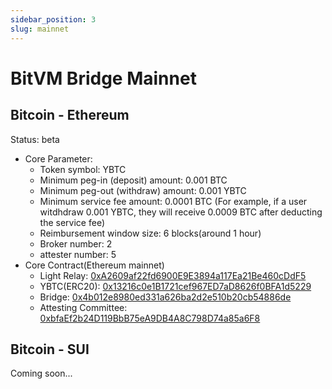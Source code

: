 ```yaml
---
sidebar_position: 3
slug: mainnet
---
```


# BitVM Bridge Mainnet

## Bitcoin - Ethereum

Status: beta
- Core Parameter:
    - Token symbol: YBTC
    - Minimum peg-in (deposit) amount: 0.001 BTC
    - Minimum peg-out (withdraw) amount: 0.001 YBTC
    - Minimum service fee amount: 0.0001 BTC (For example, if a user witdhdraw 0.001 YBTC, they will receive 0.0009 BTC after deducting the service fee)
    - Reimbursement window size: 6 blocks(around 1 hour)
    - Broker number: 2
    - attester number: 5
- Core Contract(Ethereum mainnet)
    - Light Relay: [0xA2609af22fd6900E9E3894a117Ea21Be460cDdF5](https://etherscan.io/address/0xA2609af22fd6900E9E3894a117Ea21Be460cDdF5)
    - YBTC(ERC20): [0x13216c0e1B1721cef967ED7aD8626f0BFA1d5229](https://etherscan.io/address/0x13216c0e1b1721cef967ed7ad8626f0bfa1d5229)
    - Bridge: [0x4b012e8980ed331a626ba2d2e510b20cb54886de](https://etherscan.io/address/0x4b012e8980ed331a626ba2d2e510b20cb54886de)
    - Attesting Committee: [0xbfaEf2b24D119BbB75eA9DB4A8C798D74a85a6F8](https://etherscan.io/address/0xbfaEf2b24D119BbB75eA9DB4A8C798D74a85a6F8)


## Bitcoin - SUI

Coming soon...
